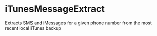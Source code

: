 # iTunesMessageExtract
Extracts SMS and iMessages for a given phone number from the most recent local iTunes backup
